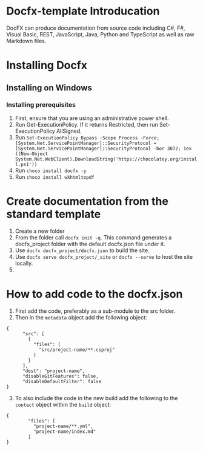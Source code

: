 # Docfx-template Introducation
DocFX can produce documentation from source code including C#, F#, Visual Basic, REST, JavaScript, Java, Python and TypeScript as well as raw Markdown files.

# Installing Docfx
## Installing on Windows
### Installing prerequisites
1. First, ensure that you are using an administrative power shell.
2. Run Get-ExecutionPolicy. If it returns Restricted, then run Set-ExecutionPolicy AllSigned.
3. Run `Set-ExecutionPolicy Bypass -Scope Process -Force; [System.Net.ServicePointManager]::SecurityProtocol = [System.Net.ServicePointManager]::SecurityProtocol -bor 3072; iex ((New-Object System.Net.WebClient).DownloadString('https://chocolatey.org/install.ps1'))`
4. Run `choco install docfx -y`
5. Run `choco install wkhtmltopdf`

# Create documentation from the standard template
1. Create a new folder
2. From the folder call `docfx init -q`. This command generates a docfx_project folder with the default docfx.json file under it.
3. Use `docfx docfx_project/docfx.json` to build the site.
4. Use `docfx serve docfx_project/_site` or `docfx --serve` to host the site locally.
5. 

# How to add code to the docfx.json
1. First add the code, preferably as a sub-module to the src folder.
2. Then in the `metadata` object add the following object:
```
{
      "src": [
        {
          "files": [
            "src/project-name/**.csproj"
          ]
        }
      ],
      "dest": "project-name",
      "disableGitFeatures": false,
      "disableDefaultFilter": false
}
```
3. To also include the code in the new build add the following to the `contect` object within the `build` object:
```
{
        "files": [
          "project-name/**.yml",
          "project-name/index.md"
        ]
}
```

     
    
